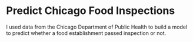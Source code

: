 # Predict Chicago Food Inspections 
 I used data from the Chicago Department of Public Health to build a model to predict whether a food establishment passed inspection or not.
